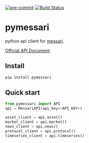 [![pre-commit](https://img.shields.io/badge/pre--commit-enabled-brightgreen?logo=pre-commit&logoColor=white)](https://github.com/pre-commit/pre-commit)
[![Build Status](https://github.com/pre-commit/action/workflows/deploy/badge.svg)](https://github.com/pre-commit/action/actions)

# pymessari

python api client for [messari](https://messari.io/).

[Official API Document](https://messari.io/api/docs).

## Install

```bash
pip install pymessari
```

## Quick start

```python
from pymessari import API
api = MessariAPI(api_key=<API_KEY>)

asset_client = api.asset()
market_client = api.market()
news_client = api.news()
protocol_client = api.protocol()
timeseries_client = api.timeseries()
```
